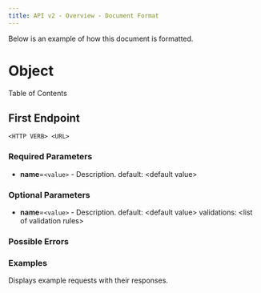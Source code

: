 ```yaml
---
title: API v2 - Overview - Document Format
---
```


Below is an example of how this document is formatted.

# Object

Table of Contents

## First Endpoint

    <HTTP VERB> <URL>

### Required Parameters

* **name**=`<value>` - Description. default: \<default value\>

### Optional Parameters

* **name**=`<value>` - Description. default: \<default value\> validations: \<list of validation rules\>

### Possible Errors

### Examples

Displays example requests with their responses.
